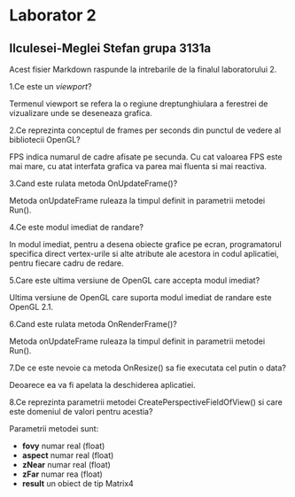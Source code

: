 ﻿# Laborator 2
## Ilculesei-Meglei Stefan grupa 3131a

Acest fisier Markdown raspunde la intrebarile de la finalul laboratorului 2.

1.Ce este un *viewport*?

Termenul viewport se refera la o regiune dreptunghiulara a ferestrei de vizualizare unde se deseneaza grafica.

2.Ce reprezinta conceptul de frames per seconds din punctul de vedere al bibliotecii OpenGL?

FPS indica numarul de cadre afisate pe secunda. 
Cu cat valoarea FPS este mai mare, cu atat interfata grafica va parea mai fluenta si mai reactiva.

3.Cand este rulata metoda OnUpdateFrame()?

Metoda onUpdateFrame ruleaza la timpul definit in parametrii metodei Run().

4.Ce este modul imediat de randare?

In modul imediat, pentru a desena obiecte grafice pe ecran, programatorul specifica direct vertex-urile si alte atribute ale acestora 
in codul aplicatiei, pentru fiecare cadru de redare.

5.Care este ultima versiune de OpenGL care accepta modul imediat?


Ultima versiune de OpenGL care suporta modul imediat de randare este OpenGL 2.1. 

6.Cand este rulata metoda OnRenderFrame()?

Metoda onUpdateFrame ruleaza la timpul definit in parametrii metodei Run().

7.De ce este nevoie ca metoda OnResize() sa fie executata cel putin
o data?

Deoarece ea va fi apelata la deschiderea aplicatiei.

8.Ce reprezinta parametrii metodei CreatePerspectiveFieldOfView() si care este domeniul de valori
pentru acestia?

Parametrii metodei sunt: 
- **fovy**  numar real (float)
- **aspect** numar real (float)
- **zNear** numar real (float)
- **zFar** numar rea (float)
- **result** un obiect de tip Matrix4



